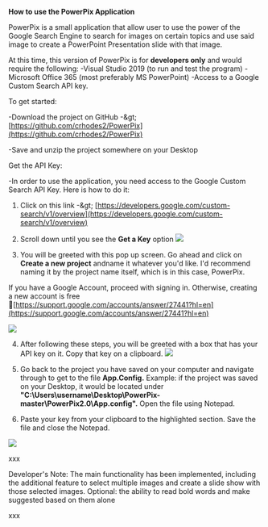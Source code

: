 **How to use the PowerPix Application**

PowerPix is a small application that allow user to use the power of the Google Search Engine to search for images on certain topics and use said image to create a PowerPoint Presentation slide with that image.

At this time, this version of PowerPix is for **developers only** and would require the following:
 -Visual Studio 2019 (to run and test the program)
 -Microsoft Office 365 (most preferably MS PowerPoint)
 -Access to a Google Custom Search API key.

To get started:

-Download the project on GitHub -\&gt; [https://github.com/crhodes2/PowerPix](https://github.com/crhodes2/PowerPix)

-Save and unzip the project somewhere on your Desktop

Get the API Key:

-In order to use the application, you need access to the Google Custom Search API Key. Here is how to do it:

1) Click on this link -\&gt; [https://developers.google.com/custom-search/v1/overview](https://developers.google.com/custom-search/v1/overview)

2) Scroll down until you see the **Get a Key** option ![](RackMultipart20200420-4-cpchpr_html_23ea16c9a4d13b0e.png)

3) You will be greeted with this pop up screen. Go ahead and click on **Create a new project** andname it whatever you&#39;d like. I&#39;d recommend naming it by the project name itself, which is in this case, PowerPix.

If you have a Google Account, proceed with signing in. Otherwise, creating a new account is free [https://support.google.com/accounts/answer/27441?hl=en](https://support.google.com/accounts/answer/27441?hl=en)

![](RackMultipart20200420-4-cpchpr_html_8a52606929362021.png)

4) After following these steps, you will be greeted with a box that has your API key on it. Copy that key on a clipboard.
 ![](RackMultipart20200420-4-cpchpr_html_7c33ed269cc3a736.png)

5) Go back to the project you have saved on your computer and navigate through to get to the file **App.Config.** Example: if the project was saved on your Desktop, it would be located under **&quot;C:\Users\username\Desktop\PowerPix-master\PowerPix2.0\App.config&quot;.** Open the file using Notepad.

6) Paste your key from your clipboard to the highlighted section. Save the file and close the Notepad.

![](RackMultipart20200420-4-cpchpr_html_343a00d490db14dd.png)


xxx

Developer's Note: The main functionality has been implemented, including the additional feature to select multiple images and create a slide show with those selected images. 
Optional: the ability to read bold words and make suggested based on them alone

xxx


